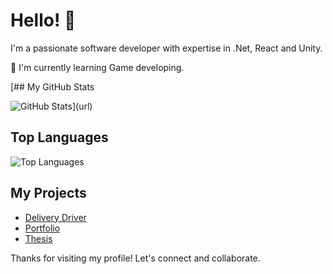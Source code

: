 # Hello! 👋

I'm a passionate software developer with expertise in .Net, React and Unity.

🌱 I'm currently learning Game developing.

[## My GitHub Stats

![GitHub Stats](https://github-readme-stats.vercel.app/api?username=Xenorsek&show_icons=true)](url)

## Top Languages

![Top Languages](https://github-readme-stats.vercel.app/api/top-langs/?username=Xenorsek)

## My Projects

- [Delivery Driver](https://github.com/Xenorsek/DeliveryDriver)
- [Portfolio](https://github.com/Xenorsek/xenorsek.github.io)
- [Thesis](https://github.com/Xenorsek/PracowniaDyplomowa)

Thanks for visiting my profile! Let's connect and collaborate.
